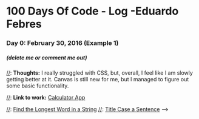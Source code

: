 # 100 Days Of Code - Log -Eduardo Febres

### Day 0: February 30, 2016 (Example 1)
##### (delete me or comment me out)

[//]: # (**Today's Progress**: Fixed CSS, worked on canvas functionality for the app.)

[//]: **Thoughts:** I really struggled with CSS, but, overall, I feel like I am slowly getting better at it. Canvas is still new for me, but I managed to figure out some basic functionality.

[//]: **Link to work:** [Calculator App](http://www.example.com)

[//]: [Find the Longest Word in a String](https://www.freecodecamp.com/challenges/find-the-longest-word-in-a-string)
[//]: [Title Case a Sentence](https://www.freecodecamp.com/challenges/title-case-a-sentence) -->

